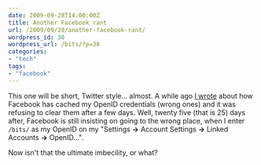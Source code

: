 ```yaml
---
date: 2009-09-28T14:00:00Z
title: Another Facebook rant
url: /2009/09/28/another-facebook-rant/
wordpress_id: 38
wordpress_url: /bits/?p=38
categories:
- "tech"
tags: 
- "facebook"
---
```

This one will be short, Twitter style... almost. A while ago <a href="/2009/09/04/facebook-and-openid-caching/">I wrote</a> about how Facebook has cached my OpenID credentials (wrong ones) and it was refusing to clear them after a few days. Well, twenty five (that is 25) days after, Facebook is still insisting on going to the wrong place, when I enter <code>/bits/</code> as my OpenID on my "Settings <strong>&rarr;</strong> Account Settings <strong>&rarr;</strong> Linked Accounts <strong>&rarr;</strong> OpenID...".

Now isn't that the ultimate imbecility, or what?
